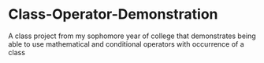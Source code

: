 # Class-Operator-Demonstration
A class project from my sophomore year of college that demonstrates being able to use mathematical and conditional operators with occurrence of a class
